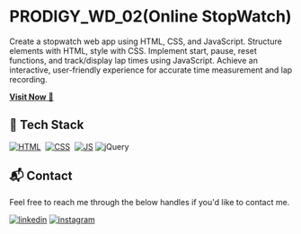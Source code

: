 # PRODIGY_WD_02(Online StopWatch)

Create a stopwatch web app using HTML, CSS, and JavaScript. Structure elements with HTML, style with CSS. Implement start, pause, reset functions, and track/display lap times using JavaScript. Achieve an interactive, user-friendly experience for accurate time measurement and lap recording.

<a href="https://1109akshatverma.github.io/PRODIGY_WD_02/" target="_blank">**Visit Now** 🚀</a>

## 📌 Tech Stack

[![HTML](https://img.shields.io/badge/html5%20-%23E34F26.svg?&style=for-the-badge&logo=html5&logoColor=white)]()&nbsp;
[![CSS](https://img.shields.io/badge/css3%20-%231572B6.svg?&style=for-the-badge&logo=css3&logoColor=white)]()&nbsp;
[![JS](https://img.shields.io/badge/javascript%20-%23323330.svg?&style=for-the-badge&logo=javascript&logoColor=%23F7DF1E)]()
<img alt="jQuery" src="https://img.shields.io/badge/jquery-%230769AD.svg?style=for-the-badge&logo=jquery&logoColor=white"/>

<h2>📬 Contact</h2>

Feel free to reach me through the below handles if you'd like to contact me.

[![linkedin](https://img.shields.io/badge/LinkedIn-0077B5?style=for-the-badge&logo=linkedin&logoColor=white)](https://www.linkedin.com/in/akshat-verma-4a0b50222)
[![instagram](https://img.shields.io/badge/Instagram-E4405F?style=for-the-badge&logo=instagram&logoColor=white)](https://www.instagram.com/akshat.1109)
